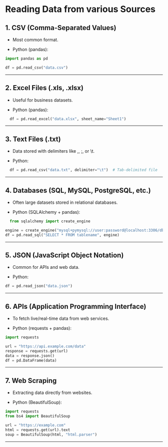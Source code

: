 # Reading Data from various Sources

## 1. CSV (Comma-Separated Values)

- Most common format.

- Python (pandas):

```python
import pandas as pd

df = pd.read_csv("data.csv")
```

---

## 2. Excel Files (.xls, .xlsx)

- Useful for business datasets.

- Python (pandas):

```python
  df = pd.read_excel("data.xlsx", sheet_name="Sheet1")
```

---

## 3. Text Files (.txt)

- Data stored with delimiters like ,, ;, or \t.

- Python:

```python
  df = pd.read_csv("data.txt", delimiter="\t")  # Tab-delimited file
```

---

## 4. Databases (SQL, MySQL, PostgreSQL, etc.)

- Often large datasets stored in relational databases.

- Python (SQLAlchemy + pandas):

```python
  from sqlalchemy import create_engine

engine = create_engine("mysql+pymysql://user:password@localhost:3306/dbname")
df = pd.read_sql("SELECT * FROM tablename", engine)
```

---

## 5. JSON (JavaScript Object Notation)

- Common for APIs and web data.

- Python:

```python
df = pd.read_json("data.json")
```

---

## 6. APIs (Application Programming Interface)

- To fetch live/real-time data from web services.

- Python (requests + pandas):

```python
import requests

url = "https://api.example.com/data"
response = requests.get(url)
data = response.json()
df = pd.DataFrame(data)
```

---

## 7. Web Scraping

- Extracting data directly from websites.

- Python (BeautifulSoup):

```python
import requests
from bs4 import BeautifulSoup

url = "https://example.com"
html = requests.get(url).text
soup = BeautifulSoup(html, "html.parser")
```

---

